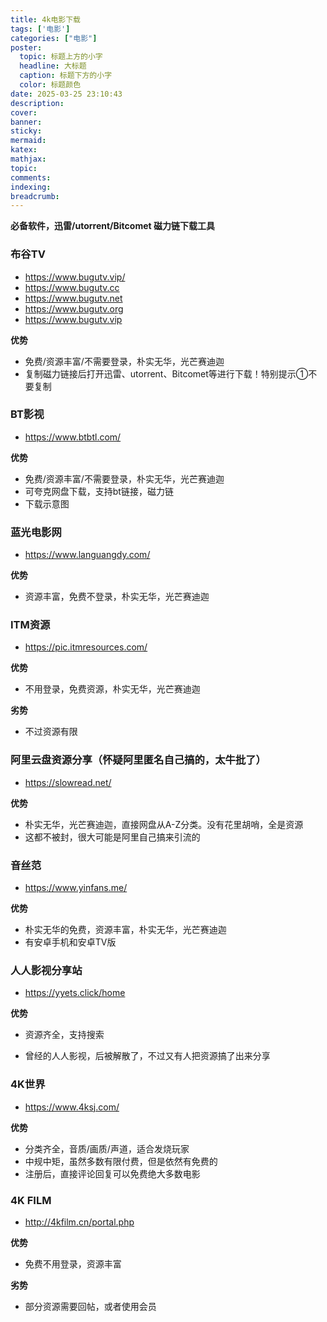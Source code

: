 ```yaml
---
title: 4k电影下载
tags: ['电影']
categories: ["电影"]
poster:
  topic: 标题上方的小字
  headline: 大标题
  caption: 标题下方的小字
  color: 标题颜色
date: 2025-03-25 23:10:43
description:
cover:
banner:
sticky:
mermaid:
katex:
mathjax:
topic:
comments:
indexing:
breadcrumb:
---
```



**必备软件，迅雷/utorrent/Bitcomet 磁力链下载工具**

### 布谷TV

- https://www.bugutv.vip/
- https://www.bugutv.cc
- https://www.bugutv.net
- https://www.bugutv.org
- https://www.bugutv.vip

**优势**

- 免费/资源丰富/不需要登录，朴实无华，光芒赛迪迦
- 复制磁力链接后打开迅雷、utorrent、Bitcomet等进行下载！特别提示①不要复制


### BT影视

- https://www.btbtl.com/

**优势**

- 免费/资源丰富/不需要登录，朴实无华，光芒赛迪迦
- 可夸克网盘下载，支持bt链接，磁力链
- 下载示意图





### 蓝光电影网

- https://www.languangdy.com/

**优势**

- 资源丰富，免费不登录，朴实无华，光芒赛迪迦


### ITM资源

- https://pic.itmresources.com/

**优势**

- 不用登录，免费资源，朴实无华，光芒赛迪迦

**劣势**

- 不过资源有限


### 阿里云盘资源分享（怀疑阿里匿名自己搞的，太牛批了）

- https://slowread.net/

**优势**

- 朴实无华，光芒赛迪迦，直接网盘从A-Z分类。没有花里胡哨，全是资源
- 这都不被封，很大可能是阿里自己搞来引流的

### 音丝范

- https://www.yinfans.me/

**优势**

- 朴实无华的免费，资源丰富，朴实无华，光芒赛迪迦
- 有安卓手机和安卓TV版

### 人人影视分享站

- https://yyets.click/home

**优势**

- 资源齐全，支持搜索

- 曾经的人人影视，后被解散了，不过又有人把资源搞了出来分享

### 4K世界

- https://www.4ksj.com/

**优势**

- 分类齐全，音质/画质/声道，适合发烧玩家
- 中规中矩，虽然多数有限付费，但是依然有免费的
- 注册后，直接评论回复可以免费绝大多数电影

### 4K FILM

- http://4kfilm.cn/portal.php

**优势**

- 免费不用登录，资源丰富

**劣势**

- 部分资源需要回帖，或者使用会员
